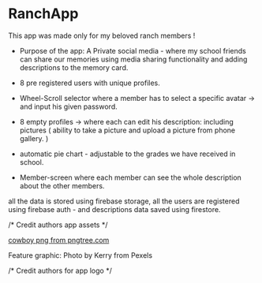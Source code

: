 # RanchApp



This app was made only for my beloved ranch members !

- Purpose of the app:
A Private social media - where my school friends can share our memories using media sharing functionality and adding descriptions to the memory card. 

- 8 pre registered users with unique profiles.
- Wheel-Scroll selector where a member has to select a specific avatar -> and input his given password.
- 8 empty profiles -> where each can edit his description: including pictures 
  (
    ability to take a picture and upload a picture from phone gallery. 
  )
- automatic pie chart - adjustable to the grades we have received in school. 
- Member-screen where each member can see the whole description about the other members.

all the data is stored using firebase storage, 
all the users are registered using firebase auth - and descriptions data saved using firestore.

/* Credit authors app assets */

<a href='https://pngtree.com/so/cowboy'>cowboy png from pngtree.com</a>

Feature graphic: Photo by Kerry from Pexels

/* Credit authors for app logo */
